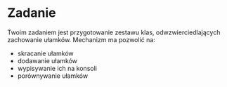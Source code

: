 # Zadanie

Twoim zadaniem jest przygotowanie zestawu klas, odwzwierciedlających zachowanie ułamków.
Mechanizm ma pozwolić na:
* skracanie ułamków
* dodawanie ułamków
* wypisywanie ich na konsoli
* porównywanie ułamków
